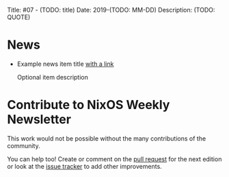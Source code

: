 Title: #07 - (TODO: title)
Date: 2019-(TODO: MM-DD)
Description: (TODO: QUOTE)

# News

- Example news item title [with a link](http://example.com)

  Optional item description


# Contribute to NixOS Weekly Newsletter

This work would not be possible without the many contributions of the community.

You can help too! Create or comment on the [pull request](https://github.com/NixOS/nixos-weekly/pulls)
for the next edition or look at the
[issue tracker](https://github.com/NixOS/nixos-weekly/issues) to add other improvements.

